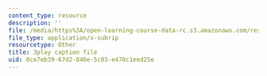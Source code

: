 ```yaml
---
content_type: resource
description: ''
file: /media/https%3A/open-learning-course-data-rc.s3.amazonaws.com/res-6-012-introduction-to-probability-spring-2018/0ce7eb3967d2846e5c03e470c1eed25e_-630YTQEuCI.srt
file_type: application/x-subrip
resourcetype: Other
title: 3play caption file
uid: 0ce7eb39-67d2-846e-5c03-e470c1eed25e
---
```

